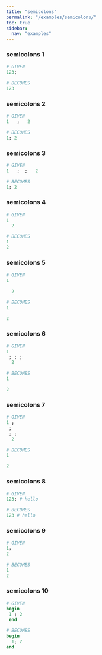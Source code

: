 ```yaml
---
title: "semicolons"
permalink: "/examples/semicolons/"
toc: true
sidebar:
  nav: "examples"
---
```


### semicolons 1
```ruby
# GIVEN
123;
```
```ruby
# BECOMES
123
```
### semicolons 2
```ruby
# GIVEN
1   ;   2
```
```ruby
# BECOMES
1; 2
```
### semicolons 3
```ruby
# GIVEN
1   ;  ;   2
```
```ruby
# BECOMES
1; 2
```
### semicolons 4
```ruby
# GIVEN
1  
  2
```
```ruby
# BECOMES
1
2
```
### semicolons 5
```ruby
# GIVEN
1  
   
  2
```
```ruby
# BECOMES
1

2
```
### semicolons 6
```ruby
# GIVEN
1  
 ; ; ; 
  2
```
```ruby
# BECOMES
1

2
```
### semicolons 7
```ruby
# GIVEN
1 ; 
 ; 
 ; ; 
  2
```
```ruby
# BECOMES
1

2
```
### semicolons 8
```ruby
# GIVEN
123; # hello
```
```ruby
# BECOMES
123 # hello
```
### semicolons 9
```ruby
# GIVEN
1;
2
```
```ruby
# BECOMES
1
2
```
### semicolons 10
```ruby
# GIVEN
begin
 1 ; 2 
 end
```
```ruby
# BECOMES
begin
  1; 2
end
```
